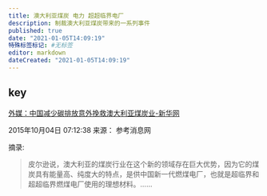 ```yaml
---
title: 澳大利亚煤炭 电力 超超临界电厂
description: 制裁澳大利亚煤炭带来的一系列事件
published: true
date: "2021-01-05T14:09:19"
特殊标签标记: #无标签
editor: markdown
dateCreated: "2021-01-05T14:09:19"
---
```


## key

[外媒：中国减少碳排放意外挽救澳大利亚煤炭业-新华网](https://web.archive.org/web/20180705172833/http://www.xinhuanet.com/world/2015-10/04/c_128289053.htm)

2015年10月04日 07:12:38 来源： 参考消息网

摘录:

> 皮尔逊说，澳大利亚的煤炭行业在这个新的领域存在巨大优势，因为它的煤炭具有能量高、纯度大的特点，是供中国新一代燃煤电厂，也就是超临界和超超临界燃煤电厂使用的理想材料。......
